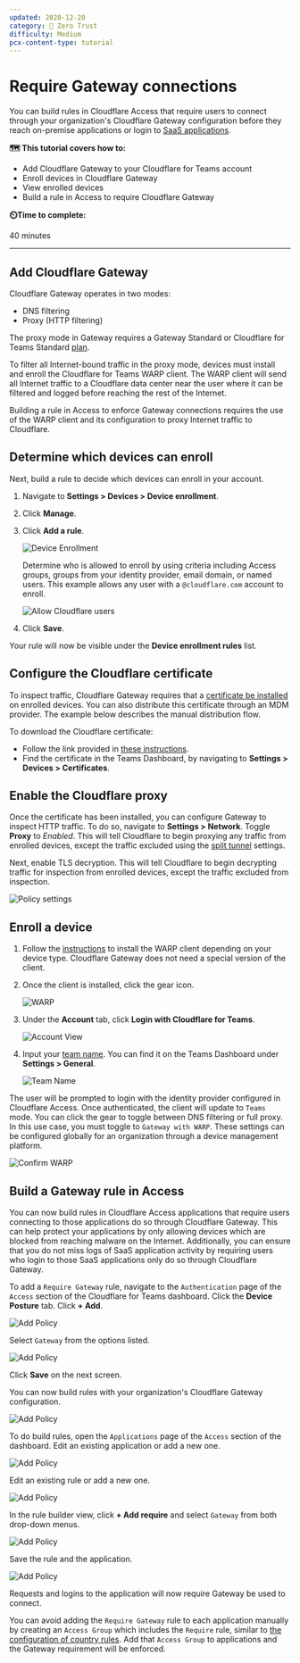 ```yaml
---
updated: 2020-12-20
category: 🔐 Zero Trust
difficulty: Medium
pcx-content-type: tutorial
---
```


# Require Gateway connections

You can build rules in Cloudflare Access that require users to connect through your organization's Cloudflare Gateway configuration before they reach on-premise applications or login to [SaaS applications](https://blog.cloudflare.com/cloudflare-access-for-saas/).

**🗺️ This tutorial covers how to:**

- Add Cloudflare Gateway to your Cloudflare for Teams account
- Enroll devices in Cloudflare Gateway
- View enrolled devices
- Build a rule in Access to require Cloudflare Gateway

**⏲️Time to complete:**

40 minutes

---

## Add Cloudflare Gateway

Cloudflare Gateway operates in two modes:

- DNS filtering
- Proxy (HTTP filtering)

The proxy mode in Gateway requires a Gateway Standard or Cloudflare for Teams Standard [plan](https://www.cloudflare.com/teams-pricing/).

To filter all Internet-bound traffic in the proxy mode, devices must install and enroll the Cloudflare for Teams WARP client. The WARP client will send all Internet traffic to a Cloudflare data center near the user where it can be filtered and logged before reaching the rest of the Internet.

Building a rule in Access to enforce Gateway connections requires the use of the WARP client and its configuration to proxy Internet traffic to Cloudflare.

## Determine which devices can enroll

Next, build a rule to decide which devices can enroll in your account.

1. Navigate to **Settings > Devices > Device enrollment**.

1. Click **Manage**.

1. Click **Add a rule**.

   ![Device Enrollment](../static/secure-web-gateway/block-football/device-enrollment-add-rule.png)

   Determine who is allowed to enroll by using criteria including Access groups, groups from your identity provider, email domain, or named users. This example allows any user with a `@cloudflare.com` account to enroll.

   ![Allow Cloudflare users](../static/secure-web-gateway/block-football/allow-cf-users.png)

1. Click **Save**.

Your rule will now be visible under the **Device enrollment rules** list.

## Configure the Cloudflare certificate

To inspect traffic, Cloudflare Gateway requires that a [certificate be installed](/connections/connect-devices/warp/install-cloudflare-cert) on enrolled devices. You can also distribute this certificate through an MDM provider. The example below describes the manual distribution flow.

To download the Cloudflare certificate:

- Follow the link provided in [these instructions](/connections/connect-devices/warp/install-cloudflare-cert).
- Find the certificate in the Teams Dashboard, by navigating to **Settings > Devices > Certificates**.

## Enable the Cloudflare proxy

Once the certificate has been installed, you can configure Gateway to inspect HTTP traffic. To do so, navigate to **Settings > Network**. Toggle **Proxy** to _Enabled_. This will tell Cloudflare to begin proxying any traffic from enrolled devices, except the traffic excluded using the [split tunnel](/connections/connect-devices/warp/exclude-traffic) settings.

Next, enable TLS decryption. This will tell Cloudflare to begin decrypting traffic for inspection from enrolled devices, except the traffic excluded from inspection.

![Policy settings](../static/secure-web-gateway/block-football/enable-proxy-decrypt.png)

## Enroll a device

1. Follow the [instructions](/connections/connect-devices/warp/deployment) to install the WARP client depending on your device type. Cloudflare Gateway does not need a special version of the client.

1. Once the client is installed, click the gear icon.

   ![WARP](../static/secure-web-gateway/secure-dns-devices/warp.png)

1. Under the **Account** tab, click **Login with Cloudflare for Teams**.

   ![Account View](../static/secure-web-gateway/secure-dns-devices/account-view.png)

1. Input your [team name](/glossary#team-name). You can find it on the Teams Dashboard under **Settings > General**.

   ![Team Name](../static/secure-web-gateway/secure-dns-devices/org-name.png)

The user will be prompted to login with the identity provider configured in Cloudflare Access. Once authenticated, the client will update to `Teams` mode. You can click the gear to toggle between DNS filtering or full proxy. In this use case, you must toggle to `Gateway with WARP`. These settings can be configured globally for an organization through a device management platform.

![Confirm WARP](../static/secure-web-gateway/block-football/warp-mode.png)

## Build a Gateway rule in Access

You can now build rules in Cloudflare Access applications that require users connecting to those applications do so through Cloudflare Gateway. This can help protect your applications by only allowing devices which are blocked from reaching malware on the Internet. Additionally, you can ensure that you do not miss logs of SaaS application activity by requiring users who login to those SaaS applications only do so through Cloudflare Gateway.

To add a `Require Gateway` rule, navigate to the `Authentication` page of the `Access` section of the Cloudflare for Teams dashboard. Click the **Device Posture** tab. Click **+ Add**.

![Add Policy](../static/zero-trust-security/require-swg/add.png)

Select `Gateway` from the options listed.

![Add Policy](../static/zero-trust-security/require-swg/select-gateway.png)

Click **Save** on the next screen.

You can now build rules with your organization's Cloudflare Gateway configuration.

![Add Policy](../static/zero-trust-security/require-swg/added.png)

To do build rules, open the `Applications` page of the `Access` section of the dashboard. Edit an existing application or add a new one.

![Add Policy](../static/zero-trust-security/require-swg/app-list-before.png)

Edit an existing rule or add a new one.

![Add Policy](../static/zero-trust-security/require-swg/edit-rule.png)

In the rule builder view, click **+ Add require** and select `Gateway` from both drop-down menus.

![Add Policy](../static/zero-trust-security/require-swg/require-gateway.png)

Save the rule and the application.

![Add Policy](../static/zero-trust-security/require-swg/save-app.png)

Requests and logins to the application will now require Gateway be used to connect.

You can avoid adding the `Require Gateway` rule to each application manually by creating an `Access Group` which includes the `Require` rule, similar to [the configuration of country rules](/tutorials/country-rules). Add that `Access Group` to applications and the Gateway requirement will be enforced.

